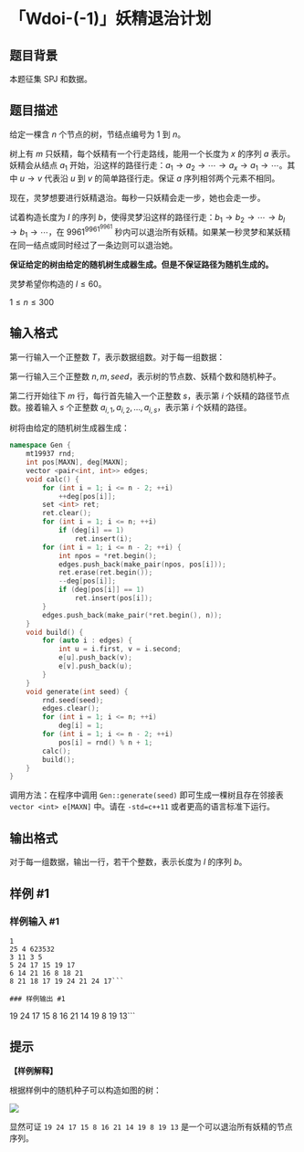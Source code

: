 # 「Wdoi-(-1)」妖精退治计划

## 题目背景

本题征集 SPJ 和数据。

## 题目描述

给定一棵含 $n$ 个节点的树，节结点编号为 $1$ 到 $n$。

树上有 $m$ 只妖精，每个妖精有一个行走路线，能用一个长度为 $x$ 的序列 $a$ 表示。妖精会从结点 $a_1$ 开始，沿这样的路径行走：$a_1\to a_2 \to\cdots\to a_x\to a_1\to\cdots$。其中 $u\to v$ 代表沿 $u$ 到 $v$ 的简单路径行走。保证 $a$ 序列相邻两个元素不相同。

现在，灵梦想要进行妖精退治。每秒一只妖精会走一步，她也会走一步。

试着构造长度为 $l$ 的序列 $b$，使得灵梦沿这样的路径行走：$b_1\to b_2 \to\cdots\to b_l\to b_1\to\cdots$，在 $9961^{9961^{9961}}$ 秒内可以退治所有妖精。如果某一秒灵梦和某妖精在同一结点或同时经过了一条边则可以退治她。

**保证给定的树由给定的随机树生成器生成。但是不保证路径为随机生成的。**

灵梦希望你构造的 $l \leq 60$。

$1 \leq n \leq 300$

## 输入格式

第一行输入一个正整数 $T$，表示数据组数。对于每一组数据：

第一行输入三个正整数 $n,m,seed$，表示树的节点数、妖精个数和随机种子。

第二行开始往下 $m$ 行，每行首先输入一个正整数 $s$，表示第 $i$ 个妖精的路径节点数。接着输入 $s$ 个正整数 $a_{i,1},a_{i,2},\dots,a_{i,s}$，表示第 $i$ 个妖精的路径。

树将由给定的随机树生成器生成：

```cpp
namespace Gen {
	mt19937 rnd;
	int pos[MAXN], deg[MAXN];
	vector <pair<int, int>> edges;
	void calc() {
		for (int i = 1; i <= n - 2; ++i)
			++deg[pos[i]];
		set <int> ret;
		ret.clear();
		for (int i = 1; i <= n; ++i)
			if (deg[i] == 1)
				ret.insert(i);
		for (int i = 1; i <= n - 2; ++i) {
			int npos = *ret.begin();
			edges.push_back(make_pair(npos, pos[i]));
			ret.erase(ret.begin());
			--deg[pos[i]];
			if (deg[pos[i]] == 1)
				ret.insert(pos[i]);
		}
		edges.push_back(make_pair(*ret.begin(), n));
	}
	void build() {
		for (auto i : edges) {
			int u = i.first, v = i.second;
			e[u].push_back(v);
			e[v].push_back(u);
		}
	}
	void generate(int seed) {
		rnd.seed(seed);
		edges.clear();
		for (int i = 1; i <= n; ++i)
			deg[i] = 1;
		for (int i = 1; i <= n - 2; ++i)
			pos[i] = rnd() % n + 1;
		calc();
		build();
	}
}
```

调用方法：在程序中调用 `Gen::generate(seed)` 即可生成一棵树且存在邻接表 `vector <int> e[MAXN]` 中。请在 `-std=c++11` 或者更高的语言标准下运行。

## 输出格式

对于每一组数据，输出一行，若干个整数，表示长度为 $l$ 的序列 $b$。

## 样例 #1

### 样例输入 #1
```
1
25 4 623532
3 11 3 5
5 24 17 15 19 17
6 14 21 16 8 18 21
8 21 18 17 19 24 21 24 17```

### 样例输出 #1

```
19 24 17 15 8 16 21 14 19 8 19 13```

## 提示

**【样例解释】**

根据样例中的随机种子可以构造如图的树：

![](https://cdn.luogu.com.cn/upload/image_hosting/z55051j4.png)

显然可证 $\texttt{19 24 17 15 8 16 21 14 19 8 19 13}$ 是一个可以退治所有妖精的节点序列。
